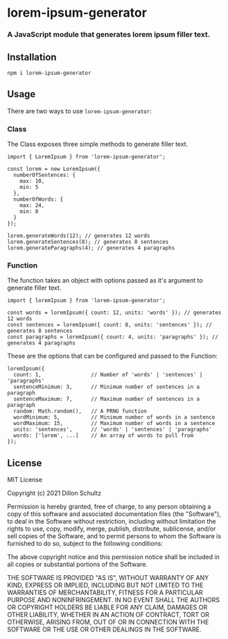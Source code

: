 # lorem-ipsum-generator
### A JavaScript module that generates lorem ipsum filler text.

## Installation
```
npm i lorem-ipsum-generator
```

## Usage
There are two ways to use `lorem-ipsum-generator`:

### Class
The Class exposes three simple methods to generate filler text.

```
import { LoremIpsum } from 'lorem-ipsum-generator';

const lorem = new LoremIpsum({
  numberOfSentences: {
    max: 10,
    min: 5
  },
  numberOfWords: {
    max: 24,
    min: 8
  }
});

lorem.generateWords(12); // generates 12 words
lorem.generateSentences(8); // generates 8 sentences
lorem.generateParagraphs(4); // generates 4 paragraphs
```

### Function
The function takes an object with options passed as it's argument to generate filler text.
```
import { loremIpsum } from 'lorem-ipsum-generator';

const words = loremIpsum({ count: 12, units: 'words' }); // generates 12 words
const sentences = loremIpsum({ count: 8, units: 'sentences' }); // generates 8 sentences
const paragraphs = loremIpsum({ count: 4, units: 'paragraphs' }); // generates 4 paragraphs
```

These are the options that can be configured and passed to the Function:

```
loremIpsum({
  count: 1,                // Number of 'words' | 'sentences' | 'paragraphs'
  sentenceMinimum: 3,      // Minimum number of sentences in a paragraph
  sentenceMaximum: 7,      // Maximum number of sentences in a paragraph
  random: Math.random(),   // A PRNG function
  wordMinimum: 5,          // Minimum number of words in a sentence
  wordMaximum: 15,         // Maximum number of words in a sentence
  units: 'sentences',      // 'words' | 'sentences' | 'paragraphs'
  words: ['lorem', ...]    // An array of words to pull from
});
```

## License
MIT License

Copyright (c) 2021 Dillon Schultz

Permission is hereby granted, free of charge, to any person obtaining a copy
of this software and associated documentation files (the "Software"), to deal
in the Software without restriction, including without limitation the rights
to use, copy, modify, merge, publish, distribute, sublicense, and/or sell
copies of the Software, and to permit persons to whom the Software is
furnished to do so, subject to the following conditions:

The above copyright notice and this permission notice shall be included in all
copies or substantial portions of the Software.

THE SOFTWARE IS PROVIDED "AS IS", WITHOUT WARRANTY OF ANY KIND, EXPRESS OR
IMPLIED, INCLUDING BUT NOT LIMITED TO THE WARRANTIES OF MERCHANTABILITY,
FITNESS FOR A PARTICULAR PURPOSE AND NONINFRINGEMENT. IN NO EVENT SHALL THE
AUTHORS OR COPYRIGHT HOLDERS BE LIABLE FOR ANY CLAIM, DAMAGES OR OTHER
LIABILITY, WHETHER IN AN ACTION OF CONTRACT, TORT OR OTHERWISE, ARISING FROM,
OUT OF OR IN CONNECTION WITH THE SOFTWARE OR THE USE OR OTHER DEALINGS IN THE
SOFTWARE.